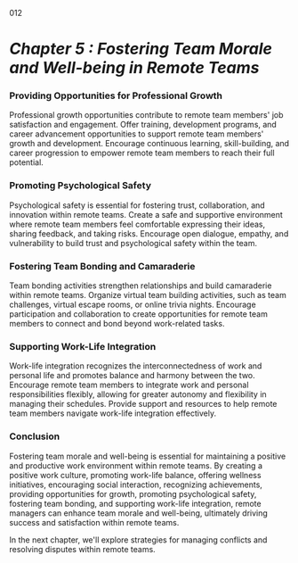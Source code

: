 012


# ***Chapter 5 : Fostering Team Morale and Well-being in Remote Teams***


### **Providing Opportunities for Professional Growth**

Professional growth opportunities contribute to remote team members' job satisfaction and engagement. Offer training, development programs, and career advancement opportunities to support remote team members' growth and development. Encourage continuous learning, skill-building, and career progression to empower remote team members to reach their full potential.

### **Promoting Psychological Safety**

Psychological safety is essential for fostering trust, collaboration, and innovation within remote teams. Create a safe and supportive environment where remote team members feel comfortable expressing their ideas, sharing feedback, and taking risks. Encourage open dialogue, empathy, and vulnerability to build trust and psychological safety within the team.

### **Fostering Team Bonding and Camaraderie**

Team bonding activities strengthen relationships and build camaraderie within remote teams. Organize virtual team building activities, such as team challenges, virtual escape rooms, or online trivia nights. Encourage participation and collaboration to create opportunities for remote team members to connect and bond beyond work-related tasks.

### **Supporting Work-Life Integration**

Work-life integration recognizes the interconnectedness of work and personal life and promotes balance and harmony between the two. Encourage remote team members to integrate work and personal responsibilities flexibly, allowing for greater autonomy and flexibility in managing their schedules. Provide support and resources to help remote team members navigate work-life integration effectively.

### **Conclusion**

Fostering team morale and well-being is essential for maintaining a positive and productive work environment within remote teams. By creating a positive work culture, promoting work-life balance, offering wellness initiatives, encouraging social interaction, recognizing achievements, providing opportunities for growth, promoting psychological safety, fostering team bonding, and supporting work-life integration, remote managers can enhance team morale and well-being, ultimately driving success and satisfaction within remote teams.

In the next chapter, we'll explore strategies for managing conflicts and resolving disputes within remote teams.

